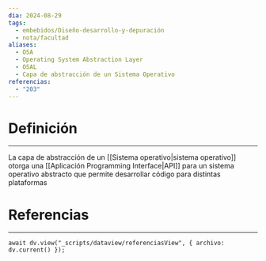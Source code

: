 ```yaml
---
dia: 2024-08-29
tags:
  - embebidos/Diseño-desarrollo-y-depuración
  - nota/facultad
aliases:
  - OSA
  - Operating System Abstraction Layer
  - OSAL
  - Capa de abstracción de un Sistema Operativo
referencias:
  - "203"
---
```

# Definición
---
La capa de abstracción de un [[Sistema operativo|sistema operativo]] otorga una [[Aplicación Programming Interface|API]] para un sistema operativo abstracto que permite desarrollar código para distintas plataformas


# Referencias
---
```dataviewjs
await dv.view("_scripts/dataview/referenciasView", { archivo: dv.current() });
```